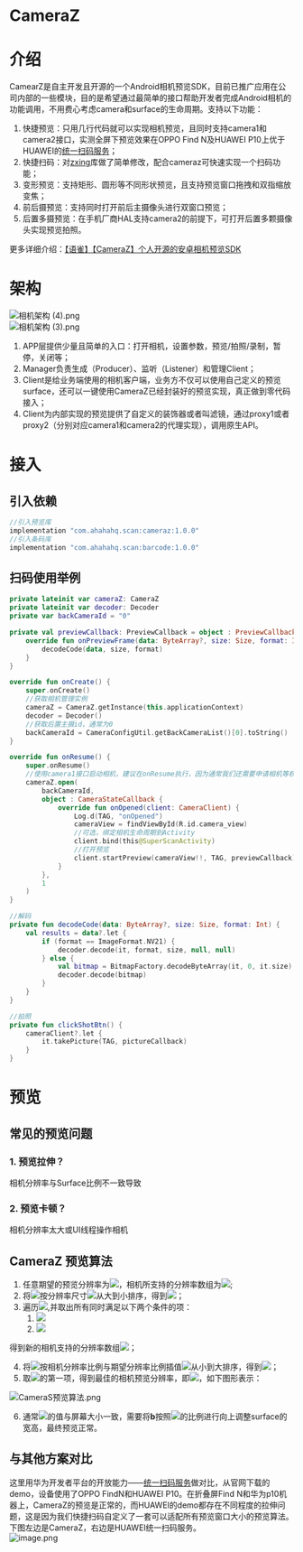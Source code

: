 # CameraZ
# 介绍
CamearZ是自主开发且开源的一个Android相机预览SDK，目前已推广应用在公司内部的一些模块，目的是希望通过最简单的接口帮助开发者完成Android相机的功能调用，不用费心考虑camera和surface的生命周期。支持以下功能：

1. 快捷预览：只用几行代码就可以实现相机预览，且同时支持camera1和camera2接口，实测全屏下预览效果在OPPO Find N及HUAWEI P10上优于HUAWEI的[统一扫码服务](https://developer.huawei.com/consumer/cn/doc/development/HMSCore-Guides/service-introduction-0000001050041994)；
2. 快捷扫码：对[zxing](https://github.com/zxing/zxing)库做了简单修改，配合cameraz可快速实现一个扫码功能；
3. 变形预览：支持矩形、圆形等不同形状预览，且支持预览窗口拖拽和双指缩放变焦；
4. 前后摄预览：支持同时打开前后主摄像头进行双窗口预览；
5. 后置多摄预览：在手机厂商HAL支持camera2的前提下，可打开后置多颗摄像头实现预览拍照。

更多详细介绍：[【语雀】【CameraZ】个人开源的安卓相机预览SDK](https://www.yuque.com/ahahahq/tech/ukfmcwph91qh9dml?singleDoc)
<a name="Xanid"></a>
# 架构
![相机架构 (4).png](https://cdn.nlark.com/yuque/0/2021/png/333743/1632122403271-340f876f-36f4-4112-a793-661b386f86f5.png#averageHue=%23554747&clientId=u616b7b08-d89a-4&from=ui&id=Zx7Iw&name=%E7%9B%B8%E6%9C%BA%E6%9E%B6%E6%9E%84%20%284%29.png&originHeight=950&originWidth=1648&originalType=binary&ratio=1&rotation=0&showTitle=false&size=52104&status=done&style=none&taskId=uc5bfe1b4-0c7c-47eb-8811-535726d3318&title=)<br />![相机架构 (3).png](https://cdn.nlark.com/yuque/0/2021/png/333743/1632121970669-9a3a46af-28dd-4a9e-b3ae-843d3ef9e08d.png#averageHue=%23ababab&clientId=u616b7b08-d89a-4&from=ui&id=C79ne&name=%E7%9B%B8%E6%9C%BA%E6%9E%B6%E6%9E%84%20%283%29.png&originHeight=760&originWidth=1707&originalType=binary&ratio=1&rotation=0&showTitle=false&size=90493&status=done&style=none&taskId=uea9c97f6-f7c8-4d4d-9afd-538eef9ea8c&title=)

1. APP层提供少量且简单的入口：打开相机，设置参数，预览/拍照/录制，暂停，关闭等；
2. Manager负责生成（Producer）、监听（Listener）和管理Client；
3. Client是给业务端使用的相机客户端，业务方不仅可以使用自己定义的预览surface，还可以一键使用CameraZ已经封装好的预览实现，真正做到零代码接入；
4. Client为内部实现的预览提供了自定义的装饰器或者叫滤镜，通过proxy1或者proxy2（分别对应camera1和camera2的代理实现），调用原生API。
<a name="rPLoN"></a>
# 接入
<a name="OxF51"></a>
## 引入依赖
```groovy
//引入预览库
implementation "com.ahahahq.scan:cameraz:1.0.0"
//引入条码库
implementation "com.ahahahq.scan:barcode:1.0.0"
```
<a name="NIQIG"></a>
## 扫码使用举例
```kotlin
private lateinit var cameraZ: CameraZ
private lateinit var decoder: Decoder
private var backCameraId = "0"

private val previewCallback: PreviewCallback = object : PreviewCallback {
    override fun onPreviewFrame(data: ByteArray?, size: Size, format: Int) {
        decodeCode(data, size, format)
    }
}

override fun onCreate() {
    super.onCreate()
    //获取相机管理实例
    cameraZ = CameraZ.getInstance(this.applicationContext)
    decoder = Decoder()
    //获取后置主摄id，通常为0
    backCameraId = CameraConfigUtil.getBackCameraList()[0].toString()
}

override fun onResume() {
    super.onResume()
    //使用camera1接口启动相机，建议在onResume执行，因为通常我们还需要申请相机等权限
    cameraZ.open(
        backCameraId,
        object : CameraStateCallback {
            override fun onOpened(client: CameraClient) {
                Log.d(TAG, "onOpened")
                cameraView = findViewById(R.id.camera_view)
                //可选，绑定相机生命周期到Activity
                client.bind(this@SuperScanActivity)
                //打开预览
                client.startPreview(cameraView!!, TAG, previewCallback)
            }
        },
        1
    )
}

//解码
private fun decodeCode(data: ByteArray?, size: Size, format: Int) {
    val results = data?.let {
        if (format == ImageFormat.NV21) {
            decoder.decode(it, format, size, null, null)
        } else {
            val bitmap = BitmapFactory.decodeByteArray(it, 0, it.size)
            decoder.decode(bitmap)
        }
    }
}

//拍照
private fun clickShotBtn() {
    cameraClient?.let {
        it.takePicture(TAG, pictureCallback)
    }
}
```
<a name="p4Qd7"></a>
# 预览
<a name="i0Tt1"></a>
## 常见的预览问题
<a name="CasHE"></a>
### 1. 预览拉伸？
相机分辨率与Surface比例不一致导致
<a name="oxNFu"></a>
### 2. 预览卡顿？
相机分辨率太大或UI线程操作相机
<a name="x2LrS"></a>
## CameraZ 预览算法

1. 任意期望的预览分辨率为![](https://cdn.nlark.com/yuque/__latex/7f1122aba66682a54d4eed3934855162.svg#card=math&code=b%28%7Bx_%7Bb%7D%7D%20%2A%20%7By_%7Bb%7D%7D%29&id=iJtYx)，相机所支持的分辨率数组为![](https://cdn.nlark.com/yuque/__latex/a6e60769526e4938ce4ebf07c6cd432a.svg#card=math&code=%5Cleft%20%5C%7Ba_%7Bn%7D%5Cright%20%5C%7D&id=KjjvM);
2. 将![](https://cdn.nlark.com/yuque/__latex/a6e60769526e4938ce4ebf07c6cd432a.svg#card=math&code=%5Cleft%20%5C%7Ba_%7Bn%7D%5Cright%20%5C%7D&id=pwTTR)按分辨率尺寸![](https://cdn.nlark.com/yuque/__latex/43520ceb0eed0e8efc157edad713a27a.svg#card=math&code=%5Csqrt%7Bx_%7Ba_%7Bi%7D%7D%5E2%2By_%7Ba_%7Bi%7D%7D%5E2%7D%20&id=UxsW2)从大到小排序，得到![](https://cdn.nlark.com/yuque/__latex/21e64e07a963a05db5abf38f6a0aa214.svg#card=math&code=%5Cleft%20%5C%7Bs_%7Bn%7D%5Cright%20%5C%7D&id=PdJpv)；
3. 遍历![](https://cdn.nlark.com/yuque/__latex/21e64e07a963a05db5abf38f6a0aa214.svg#card=math&code=%5Cleft%20%5C%7Bs_%7Bn%7D%5Cright%20%5C%7D&id=HpItq),并取出所有同时满足以下两个条件的项：
   1. ![](https://cdn.nlark.com/yuque/__latex/afa4f98a7dfe0e80f8f942651c767a34.svg#card=math&code=%7Bx_%7Bb%7D%7D%20%2A%201.5%3E%3D%20%7Bx_%7Bs_%7Bi%7D%7D%7D%20%3E%3D%20%7Bx_%7Bb%7D%7D&id=FOAd4)
   2. ![](https://cdn.nlark.com/yuque/__latex/46469a2c722ff63a65cabb4c3c1dc81b.svg#card=math&code=%7By_%7Bb%7D%7D%20%2A%201.5%3E%3D%20%7By_%7Bs_%7Bi%7D%7D%7D%20%3E%3D%20%7By_%7Bb%7D%7D&id=bLz4x)

得到新的相机支持的分辨率数组![](https://cdn.nlark.com/yuque/__latex/784878ef950e802b09a59596259a6d44.svg#card=math&code=%5Cleft%20%5C%7Bp_%7Bm%7D%5Cright%20%5C%7D&id=UgFPC)；

4. 将![](https://cdn.nlark.com/yuque/__latex/784878ef950e802b09a59596259a6d44.svg#card=math&code=%5Cleft%20%5C%7Bp_%7Bm%7D%5Cright%20%5C%7D&id=MkCGS)按相机分辨率比例与期望分辨率比例插值![](https://cdn.nlark.com/yuque/__latex/f931f73a1b515e827d1c4b13d3092473.svg#card=math&code=%5Cleft%20%7C%5Cfrac%7By_%7Bp_%7Bi%7D%7D%7D%7Bx_%7Bp_%7Bi%7D%7D%7D-%5Cfrac%7By_%7Bb%7D%7D%7Bx_%7Bb%7D%7D%5Cright%20%7C&id=a00B9)从小到大排序，得到![](https://cdn.nlark.com/yuque/__latex/55397875ea18deeb30be3d2c67d8a438.svg#card=math&code=%5Cleft%20%5C%7Bq_%7Bm%7D%5Cright%20%5C%7D&id=JVOQN)；
5. 取![](https://cdn.nlark.com/yuque/__latex/55397875ea18deeb30be3d2c67d8a438.svg#card=math&code=%5Cleft%20%5C%7Bq_%7Bm%7D%5Cright%20%5C%7D&id=weklt)的第一项，得到最佳的相机预览分辨率，即![](https://cdn.nlark.com/yuque/__latex/6cd7b925e4e4d083cae161e8ec51a494.svg#card=math&code=%7Bq_%7B0%7D%7D&id=KrXNN)，如下图形表示：

![CameraS预览算法.png](https://cdn.nlark.com/yuque/0/2022/png/333743/1655190620477-b9e358c8-5d44-4e08-a129-f154e36d7017.png#averageHue=%230c0904&clientId=ub261cca8-7d77-4&from=paste&height=1417&id=u5c784768&name=CameraS%E9%A2%84%E8%A7%88%E7%AE%97%E6%B3%95.png&originHeight=1417&originWidth=1608&originalType=binary&ratio=1&rotation=0&showTitle=false&size=156418&status=done&style=none&taskId=u79099af8-ea2a-44cd-b396-c2c32880c9a&title=&width=1608)

6. 通常![](https://cdn.nlark.com/yuque/__latex/7f1122aba66682a54d4eed3934855162.svg#card=math&code=b%28%7Bx_%7Bb%7D%7D%20%2A%20%7By_%7Bb%7D%7D%29&id=uWKbS)的值与屏幕大小一致，需要将**b**按照![](https://cdn.nlark.com/yuque/__latex/6cd7b925e4e4d083cae161e8ec51a494.svg#card=math&code=%7Bq_%7B0%7D%7D&id=UYp7h)的比例进行向上调整surface的宽高，最终预览正常。
<a name="gr2OH"></a>
## 与其他方案对比
这里用华为开发者平台的开放能力——[统一扫码服务](https://developer.huawei.com/consumer/cn/doc/development/HMSCore-Guides/service-introduction-0000001050041994)做对比，从官网下载的demo，设备使用了OPPO FindN和HUAWEI P10。在折叠屏Find N和华为p10机器上，CameraZ的预览是正常的，而HUAWEI的demo都存在不同程度的拉伸问题，这是因为我们快捷扫码自定义了一套可以适配所有预览窗口大小的预览算法。<br />下图左边是CameraZ，右边是HUAWEI统一扫码服务。<br />![image.png](https://cdn.nlark.com/yuque/0/2022/png/333743/1657879586036-82e72c3b-5e67-4a44-9ef6-6e4b80fc1734.png#averageHue=%239c978e&clientId=u8ffec68b-4573-4&from=paste&height=426&id=u08a517b5&name=image.png&originHeight=426&originWidth=1053&originalType=binary&ratio=1&rotation=0&showTitle=false&size=218749&status=done&style=none&taskId=u514c58a4-6057-4c0c-bd98-e5e09faf921&title=&width=1053)
